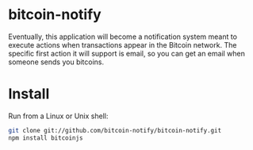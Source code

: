 # bitcoin-notify

Eventually, this application will become a notification system meant to execute
actions when transactions appear in the Bitcoin network. The specific first
action it will support is email, so you can get an email when someone sends you
bitcoins.

# Install

Run from a Linux or Unix shell:

``` sh
git clone git://github.com/bitcoin-notify/bitcoin-notify.git
npm install bitcoinjs
```

